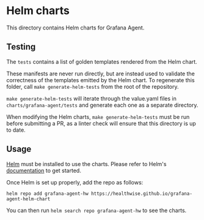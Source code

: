 # Helm charts

This directory contains Helm charts for Grafana Agent.

## Testing

The `tests` contains a list of golden templates rendered from the Helm chart.

These manifests are never run directly, but are instead used to validate the
correctness of the templates emitted by the Helm chart. To regenerate this
folder, call `make generate-helm-tests` from the root of the repository.

`make generate-helm-tests` will iterate through the value.yaml files in
`charts/grafana-agent/tests` and generate each one as a separate directory.

When modifying the Helm charts, `make generate-helm-tests` must be run before
submitting a PR, as a linter check will ensure that this directory is up to
date.

## Usage

[Helm](https://helm.sh) must be installed to use the charts.
Please refer to Helm's [documentation](https://helm.sh/docs/) to get started.

Once Helm is set up properly, add the repo as follows:

```console
helm repo add grafana-agent-hw https://healthwise.github.io/grafana-agent-helm-chart
```

You can then run `helm search repo grafana-agent-hw` to see the charts.